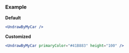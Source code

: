 ### Example

**Default**
```jsx
<UndrawByMyCar />
```

**Customized**
```jsx
<UndrawByMyCar primaryColor="#41B883" height="100" />
```
